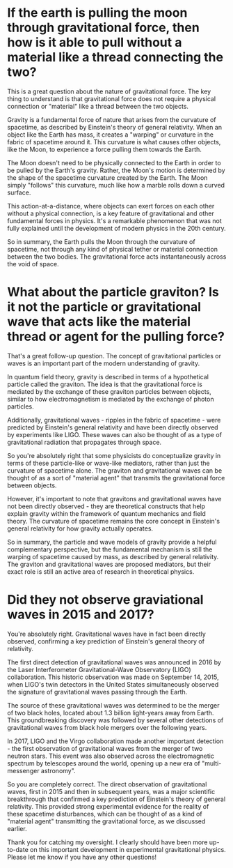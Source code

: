 # If the earth is pulling the moon through gravitational force, then how is it able to pull without a material like a thread connecting the two?

This is a great question about the nature of gravitational force. The key thing to understand is that gravitational force does not require a physical connection or "material" like a thread between the two objects.

Gravity is a fundamental force of nature that arises from the curvature of spacetime, as described by Einstein's theory of general relativity. When an object like the Earth has mass, it creates a "warping" or curvature in the fabric of spacetime around it. This curvature is what causes other objects, like the Moon, to experience a force pulling them towards the Earth.

The Moon doesn't need to be physically connected to the Earth in order to be pulled by the Earth's gravity. Rather, the Moon's motion is determined by the shape of the spacetime curvature created by the Earth. The Moon simply "follows" this curvature, much like how a marble rolls down a curved surface.

This action-at-a-distance, where objects can exert forces on each other without a physical connection, is a key feature of gravitational and other fundamental forces in physics. It's a remarkable phenomenon that was not fully explained until the development of modern physics in the 20th century.

So in summary, the Earth pulls the Moon through the curvature of spacetime, not through any kind of physical tether or material connection between the two bodies. The gravitational force acts instantaneously across the void of space.



# What about the particle graviton? Is it not the particle or gravitational wave that acts like the material thread or agent for the pulling force?


That's a great follow-up question. The concept of gravitational particles or waves is an important part of the modern understanding of gravity.

In quantum field theory, gravity is described in terms of a hypothetical particle called the graviton. The idea is that the gravitational force is mediated by the exchange of these graviton particles between objects, similar to how electromagnetism is mediated by the exchange of photon particles.

Additionally, gravitational waves - ripples in the fabric of spacetime - were predicted by Einstein's general relativity and have been directly observed by experiments like LIGO. These waves can also be thought of as a type of gravitational radiation that propagates through space.

So you're absolutely right that some physicists do conceptualize gravity in terms of these particle-like or wave-like mediators, rather than just the curvature of spacetime alone. The graviton and gravitational waves can be thought of as a sort of "material agent" that transmits the gravitational force between objects.

However, it's important to note that gravitons and gravitational waves have not been directly observed - they are theoretical constructs that help explain gravity within the framework of quantum mechanics and field theory. The curvature of spacetime remains the core concept in Einstein's general relativity for how gravity actually operates.

So in summary, the particle and wave models of gravity provide a helpful complementary perspective, but the fundamental mechanism is still the warping of spacetime caused by mass, as described by general relativity. The graviton and gravitational waves are proposed mediators, but their exact role is still an active area of research in theoretical physics.

# Did they not observe graviational waves in 2015 and 2017?

You're absolutely right. Gravitational waves have in fact been directly observed, confirming a key prediction of Einstein's general theory of relativity.

The first direct detection of gravitational waves was announced in 2016 by the Laser Interferometer Gravitational-Wave Observatory (LIGO) collaboration. This historic observation was made on September 14, 2015, when LIGO's twin detectors in the United States simultaneously observed the signature of gravitational waves passing through the Earth.

The source of these gravitational waves was determined to be the merger of two black holes, located about 1.3 billion light-years away from Earth. This groundbreaking discovery was followed by several other detections of gravitational waves from black hole mergers over the following years.

In 2017, LIGO and the Virgo collaboration made another important detection - the first observation of gravitational waves from the merger of two neutron stars. This event was also observed across the electromagnetic spectrum by telescopes around the world, opening up a new era of "multi-messenger astronomy".

So you are completely correct. The direct observation of gravitational waves, first in 2015 and then in subsequent years, was a major scientific breakthrough that confirmed a key prediction of Einstein's theory of general relativity. This provided strong experimental evidence for the reality of these spacetime disturbances, which can be thought of as a kind of "material agent" transmitting the gravitational force, as we discussed earlier.

Thank you for catching my oversight. I clearly should have been more up-to-date on this important development in experimental gravitational physics. Please let me know if you have any other questions!

